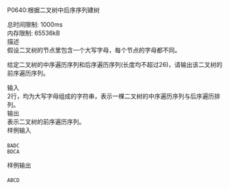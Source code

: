 P0640:根据二叉树中后序序列建树  

总时间限制: 1000ms  
内存限制: 65536kB  
描述  
假设二叉树的节点里包含一个大写字母，每个节点的字母都不同。  

给定二叉树的中序遍历序列和后序遍历序列(长度均不超过26)，请输出该二叉树的前序遍历序列。  

输入  
2行，均为大写字母组成的字符串，表示一棵二叉树的中序遍历序列与后序遍历排列。  
输出  
表示二叉树的前序遍历序列。  
样例输入  
####
    BADC
    BDCA
样例输出
####
    ABCD